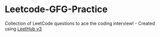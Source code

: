 # Leetcode-GFG-Practice
Collection of LeetCode questions to ace the coding interview! - Created using [LeetHub v3](https://github.com/raphaelheinz/LeetHub-3.0)
